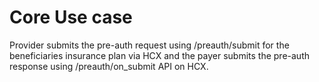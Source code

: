 # Core Use case

Provider submits the pre-auth request using /preauth/submit for the beneficiaries insurance plan via HCX and the payer submits the pre-auth response using /preauth/on\_submit API on HCX.
